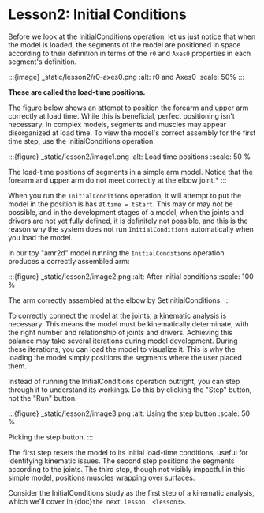 # Lesson2: Initial Conditions

Before we look at the InitialConditions operation, let us just notice
that when the model is loaded, the segments of the model are positioned
in space according to their definition in terms of the `r0` and `Axes0`
properties in each segment's definition. 

:::{image} _static/lesson2/r0-axes0.png
:alt: r0 and Axes0
:scale: 50%
:::

**These are called the load-time positions.**

The figure below shows an attempt to position the forearm and upper arm
correctly at load time. While this is beneficial, perfect positioning isn't
necessary. In complex models, segments and muscles may appear disorganized at
load time. To view the model's correct assembly for the first time step, use the
InitialConditions operation.

:::{figure} _static/lesson2/image1.png
:alt: Load time positions
:scale: 50 %

The load-time positions of segments in a simple arm model. Notice that
the forearm and upper arm do not meet correctly at the elbow joint.\*
:::

When you run the `InitialConditions` operation, it will attempt to put the
model in the position is has at `time = tStart`. This may or may not be
possible, and in the development stages of a model, when the joints and
drivers are not yet fully defined, it is definitely not possible, and
this is the reason why the system does not run `InitialConditions` automatically when you
load the model.


In our toy "amr2d" model running the `InitialConditions` operation produces a
correctly assembled arm:

:::{figure} _static/lesson2/image2.png
:alt: After initial conditions
:scale: 100 %

The arm correctly assembled at the elbow by SetInitialConditions.
:::

To correctly connect the model at the joints, a kinematic analysis is necessary. This means the model must be kinematically determinate, with the right number and relationship of joints and drivers. Achieving this balance may take several iterations during model development. During these iterations, you can load the model to visualize it. This is why the loading the model simply positions the segments where the user placed them.


Instead of running the InitialConditions operation outright, you can step
through it to understand its workings. Do this by clicking the "Step" button,
not the "Run" button.


:::{figure} _static/lesson2/image3.png
:alt: Using the step button
:scale: 50 %

Picking the step button.
:::

The first step resets the model to its initial load-time conditions, useful for
identifying kinematic issues. The second step positions the segments according
to the joints. The third step, though not visibly impactful in this simple
model, positions muscles wrapping over surfaces.

Consider the InitialConditions study as the first step of a kinematic analysis, which we'll cover in {doc}`the next lesson. <lesson3>`.

